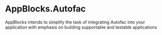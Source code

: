 # AppBlocks.Autofac
AppBlocks intends to simplify the task of integrating Autofac into your application with emphasis on building supportable and testable applications
